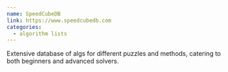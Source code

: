 ```yaml
---
name: SpeedCubeDB
link: https://www.speedcubedb.com
categories:
  - algorithm lists
---
```


Extensive database of algs for different puzzles and methods, catering to both beginners and advanced solvers.